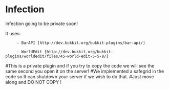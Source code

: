 Infection
=========

Infection going to be private soon!

It uses: 

         
         - BarAPI [http://dev.bukkit.org/bukkit-plugins/bar-api/]
         
         - WorldEdit [http://dev.bukkit.org/bukkit-plugins/worldedit/files/45-world-edit-5-5-8/]

#This is a private plugin and if you try to copy the code we will see the same second you open it on the server!
#We implemented a safegrid in the code so It can shutdown your server if we wish to do that.
#Just move along and DO NOT COPY !
